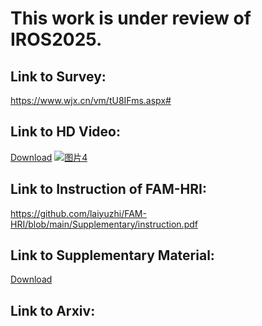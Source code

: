 # This work is under review of IROS2025.
## Link to Survey:
https://www.wjx.cn/vm/tU8IFms.aspx# 
## Link to HD Video:
[Download](https://cscloud.cs.uni-tuebingen.de/index.php/s/7R8xJc44Yyzx3sm)
[![图片4](https://github.com/user-attachments/assets/7ab68c94-b311-4146-826b-5b8b4f5592fc)](https://cscloud.cs.uni-tuebingen.de/index.php/s/7R8xJc44Yyzx3sm)
## Link to Instruction of FAM-HRI:
https://github.com/laiyuzhi/FAM-HRI/blob/main/Supplementary/instruction.pdf
## Link to Supplementary Material:
[Download](https://cscloud.cs.uni-tuebingen.de/index.php/s/JRCWEr9PnjaTZYH)
## Link to Arxiv:



